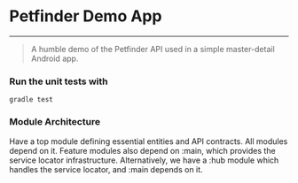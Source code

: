 # Petfinder Demo App

------
> A humble demo of the Petfinder API used in a simple master-detail Android app.

### Run the unit tests with
`gradle test`

### Module Architecture
Have a top module defining essential entities and API contracts. All modules depend on it. 
Feature modules also depend on :main, which provides the service locator infrastructure. 
Alternatively, we have a :hub module which handles the service locator, and :main depends on it. 